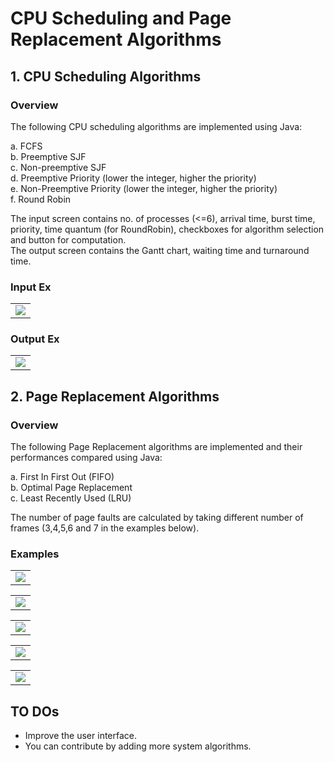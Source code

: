 # CPU Scheduling and Page Replacement Algorithms

## 1. CPU Scheduling Algorithms

### Overview 

The following CPU scheduling algorithms are implemented using Java:<br/>

  a. FCFS<br/>
  b. Preemptive SJF<br/>
  c. Non-preemptive SJF<br/>
  d. Preemptive Priority (lower the integer, higher the priority)<br/>
  e. Non-Preemptive Priority (lower the integer, higher the priority)<br/>
  f. Round Robin<br/>
  
The input screen contains no. of processes (<=6), arrival time, burst time, priority, time quantum (for RoundRobin), checkboxes for algorithm selection and button for computation.<br/>
The output screen contains the Gantt chart, waiting time and turnaround time.

### Input Ex

  <table>
    <tr>
     <td><img src="/ScreenShots/1.jpg"></td>
    </tr>
  </table>
  
### Output Ex

  <table>
    <tr>
     <td><img src="/ScreenShots/2.jpg"></td>
    </tr>
  </table>

## 2. Page Replacement Algorithms

### Overview 

The following Page Replacement algorithms are implemented and their performances compared using Java:<br/>

a. First In First Out (FIFO)<br/>
b. Optimal Page Replacement<br/>
c. Least Recently Used (LRU)<br/>

The number of page faults are calculated by taking different number of frames (3,4,5,6 and 7 in the examples below). 

### Examples

  <table>
    <tr>
     <td><img src="/ScreenShots/3.jpg"></td>
    </tr>
  </table>
  
  <table>
    <tr>
     <td><img src="/ScreenShots/4.jpg"></td>
    </tr>
  </table>  
  
  <table>
    <tr>
     <td><img src="/ScreenShots/5.jpg"></td>
    </tr>
  </table>
  
  <table>
    <tr>
     <td><img src="/ScreenShots/6.jpg"></td>
    </tr>
  </table>  
  
  <table>
    <tr>
     <td><img src="/ScreenShots/7.jpg"></td>
    </tr>
  </table>  
  
  ## TO DOs
  
  * Improve the user interface.
  * You can contribute by adding more system algorithms.
